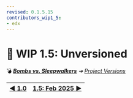 ```yaml
---
revised: 0.1.5.15
contributors_wip1_5:
- edx
---
```


# 📄 WIP 1.5: Unversioned

💣 ***[Bombs vs. Sleepwalkers][home]** ➔ [Project Versions][projver]*

| [◀️ 1.0][prev] | [1.5: Feb 2025 ▶️][next] |
| --: | :-- |

[home]: /README.md
[prev]: /project_versions/wip1_0.md
[next]: /project_versions/wip1_5_2025_02.md
[projver]: /project_versions/readme.md
